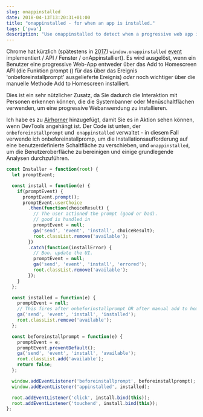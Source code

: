 ```yaml
---
slug: onappinstalled
date: 2018-04-13T13:20:31+01:00
title: "onappinstalled - for when an app is installed."
tags: ['pwa']
description: "Use onappinstalled to detect when a progressive web app is installed."
---
```



Chrome hat kürzlich (spätestens in [2017](https://crbug.com/621393)) `window.onappinstalled` [event](https://developer.mozilla.org/en-US/docs/Web) implementiert / API / Fenster / onAppinstalliert). Es wird ausgelöst, wenn ein Benutzer eine progressive Web-App entweder über das Add to Homescreen API (die Funktion prompt () für das über das Ereignis 'onbeforeinstallprompt' ausgelieferte Ereignis) _oder_ noch wichtiger über die manuelle Methode Add to Homescreen installiert.

Dies ist ein sehr nützlicher Zusatz, da Sie dadurch die Interaktion mit Personen erkennen können, die die Systembanner oder Menüschaltflächen verwenden, um eine progressive Webanwendung zu installieren.

Ich habe es zu [Airhorner](https://airhorner.com) hinzugefügt, damit Sie es in Aktion sehen können, wenn DevTools angehängt ist. Der Code ist unten, der `onbeforeinstallprompt` und` onappinstalled` verwaltet - in diesem Fall verwende ich onbeforeinstallpromp, um die Installationsaufforderung auf eine benutzerdefinierte Schaltfläche zu verschieben, und `onappinstalled`, um die Benutzeroberfläche zu bereinigen und einige grundlegende Analysen durchzuführen.


```javascript
const Installer = function(root) {
  let promptEvent;

  const install = function(e) {
    if(promptEvent) {
      promptEvent.prompt();
      promptEvent.userChoice
        .then(function(choiceResult) {
          // The user actioned the prompt (good or bad).
          // good is handled in 
          promptEvent = null;
          ga('send', 'event', 'install', choiceResult);
          root.classList.remove('available');
        })
        .catch(function(installError) {
          // Boo. update the UI.
          promptEvent = null;
          ga('send', 'event', 'install', 'errored');
          root.classList.remove('available');
        });
    }
  };

  const installed = function(e) {
    promptEvent = null;
    // This fires after onbeforinstallprompt OR after manual add to homescreen.
    ga('send', 'event', 'install', 'installed');
    root.classList.remove('available');
  };

  const beforeinstallprompt = function(e) {
    promptEvent = e;
    promptEvent.preventDefault();
    ga('send', 'event', 'install', 'available');
    root.classList.add('available');
    return false;
  };

  window.addEventListener('beforeinstallprompt', beforeinstallprompt);
  window.addEventListener('appinstalled', installed);

  root.addEventListener('click', install.bind(this));
  root.addEventListener('touchend', install.bind(this));
};
```

